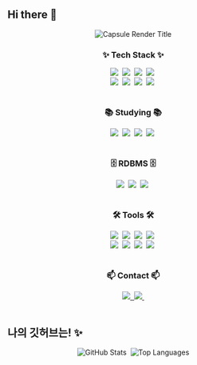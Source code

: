 ## Hi there 👋

<!-- 타이틀 부분 -->
<div align="center">
  <img src="https://capsule-render.vercel.app/api?type=wave&color=auto&height=300&section=header&text=WELCOME%20TO%20KIMMZN'S%20GITHUB&fontSize=50" alt="Capsule Render Title" />
</div>

<!-- ✨ Tech Stack -->
<h3 align="center">✨ Tech Stack ✨</h3>
<div align="center">
  <img src="https://img.shields.io/badge/java-007396.svg?style=for-the-badge&logo=java&logoColor=white" />&nbsp;
  <img src="https://img.shields.io/badge/javascript-F7DF1E.svg?style=for-the-badge&logo=javascript&logoColor=20232a" />&nbsp;
  <img src="https://img.shields.io/badge/html5-E34F26.svg?style=for-the-badge&logo=html5&logoColor=white" />&nbsp;
  <img src="https://img.shields.io/badge/jQuery-0769AD.svg?style=for-the-badge&logo=jquery&logoColor=white" />&nbsp;
</div>
<div align="center">
  <img src="https://img.shields.io/badge/css3-1572B6.svg?style=for-the-badge&logo=css3&logoColor=white" />&nbsp;
  <img src="https://img.shields.io/badge/Spring-6DB33F.svg?style=for-the-badge&logo=spring&logoColor=white" />&nbsp;
  <img src="https://img.shields.io/badge/Spring%20Boot-6DB33F.svg?style=for-the-badge&logo=spring-boot&logoColor=white" />&nbsp;
  <img src="https://img.shields.io/badge/Bootstrap-7952B3.svg?style=for-the-badge&logo=bootstrap&logoColor=white" />&nbsp;
</div>

<br>

<!-- 📚 Studying -->
<h3 align="center">📚 Studying 📚</h3>
<div align="center">
  <img src="https://img.shields.io/badge/python-3670A0?style=for-the-badge&logo=python&logoColor=ffdd54" />&nbsp;
  <img src="https://img.shields.io/badge/pandas-150458.svg?style=for-the-badge&logo=pandas&logoColor=white" />&nbsp;
  <img src="https://img.shields.io/badge/numpy-4d77cf.svg?style=for-the-badge&logo=numpy&logoColor=white" />&nbsp;
  <img src="https://img.shields.io/badge/Matplotlib-11557c.svg?style=for-the-badge&logo=Matplotlib&logoColor=white" />&nbsp;
</div>

<br>

<!-- 🗄️ RDBMS -->
<h3 align="center">🗄️ RDBMS 🗄️</h3>
<div align="center">
  <img src="https://img.shields.io/badge/MariaDB-003545?style=for-the-badge&logo=mariadb&logoColor=white" />&nbsp;
  <img src="https://img.shields.io/badge/MySQL-4479A1?style=for-the-badge&logo=mysql&logoColor=white" />&nbsp;
  <img src="https://img.shields.io/badge/Oracle-F80000?style=for-the-badge&logo=oracle&logoColor=white" />&nbsp;
</div>

<br>


<!-- 🛠 Tools -->
<h3 align="center">🛠 Tools 🛠</h3>
<div align="center">
  <img src="https://img.shields.io/badge/git-F05033.svg?style=for-the-badge&logo=git&logoColor=white" />&nbsp;
  <img src="https://img.shields.io/badge/github-181717.svg?style=for-the-badge&logo=github&logoColor=white" />&nbsp;
  <img src="https://img.shields.io/badge/Notion-F3F3F3.svg?style=for-the-badge&logo=notion&logoColor=black" />&nbsp;
  <img src="https://img.shields.io/badge/Eclipse-2C2255.svg?style=for-the-badge&logo=eclipse&logoColor=white" />&nbsp;
  <br>
  <img src="https://img.shields.io/badge/IntelliJ%20IDEA-000000.svg?style=for-the-badge&logo=intellij-idea&logoColor=white" />&nbsp;
  <img src="https://img.shields.io/badge/VSCode-2C2C32.svg?style=for-the-badge&logo=visual-studio-code&logoColor=22ABF3" />&nbsp;
  <img src="https://img.shields.io/badge/jupyter-2C2C32.svg?style=for-the-badge&logo=jupyter&logoColor=F37726" />&nbsp;
  <img src="https://img.shields.io/badge/dbeaver-372923.svg?style=for-the-badge&logo=dbeaver&logoColor=white" />&nbsp;
</div>

<br>

<!-- 📫 Contact -->
<h3 align="center">📫 Contact 📫</h3>
<div align="center">
  <a href="https://www.notion.so/AI-1657a346fc3b80e89f67fc45e5bfbc22" target="_blank">
    <img src="https://img.shields.io/badge/Notion-F3F3F3.svg?style=for-the-badge&logo=notion&logoColor=black" />&nbsp;
  </a>
  <a href="mailto:tkdlqhrm222@gmail.com">
    <img src="https://img.shields.io/badge/tkdlqhrm222@gmail.com-D14836?style=for-the-badge&logo=gmail&logoColor=white"/>&nbsp;
  </a>
</div>

<br>

<!-- 깃허브 Stats -->
## 나의 깃허브는! ✨

<div align="center">

![GitHub Stats](https://github-readme-stats.vercel.app/api?username=KIMMZN&show_icons=true&theme=dark&hide=contribs,issues)&nbsp;
![Top Languages](https://github-readme-stats.vercel.app/api/top-langs/?username=KIMMZN&layout=compact&theme=dark)

</div>
